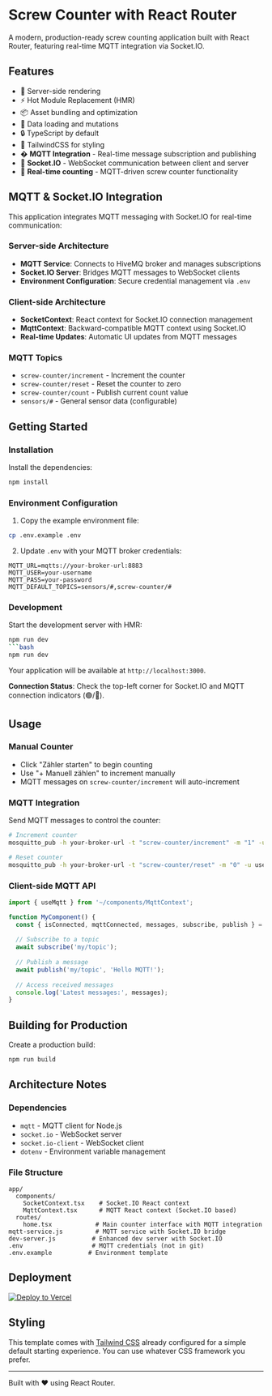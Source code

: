 # Screw Counter with React Router

A modern, production-ready screw counting application built with React Router, featuring real-time MQTT integration via Socket.IO.

## Features

- 🚀 Server-side rendering
- ⚡️ Hot Module Replacement (HMR)
- 📦 Asset bundling and optimization
- 🔄 Data loading and mutations
- 🔒 TypeScript by default
- 🎉 TailwindCSS for styling
- � **MQTT Integration** - Real-time message subscription and publishing
- 🔌 **Socket.IO** - WebSocket communication between client and server
- 🔢 **Real-time counting** - MQTT-driven screw counter functionality

## MQTT & Socket.IO Integration

This application integrates MQTT messaging with Socket.IO for real-time communication:

### Server-side Architecture
- **MQTT Service**: Connects to HiveMQ broker and manages subscriptions
- **Socket.IO Server**: Bridges MQTT messages to WebSocket clients
- **Environment Configuration**: Secure credential management via `.env`

### Client-side Architecture  
- **SocketContext**: React context for Socket.IO connection management
- **MqttContext**: Backward-compatible MQTT context using Socket.IO
- **Real-time Updates**: Automatic UI updates from MQTT messages

### MQTT Topics
- `screw-counter/increment` - Increment the counter
- `screw-counter/reset` - Reset the counter to zero
- `screw-counter/count` - Publish current count value
- `sensors/#` - General sensor data (configurable)

## Getting Started

### Installation

Install the dependencies:

```bash
npm install
```

### Environment Configuration

1. Copy the example environment file:
```bash
cp .env.example .env
```

2. Update `.env` with your MQTT broker credentials:
```env
MQTT_URL=mqtts://your-broker-url:8883
MQTT_USER=your-username
MQTT_PASS=your-password
MQTT_DEFAULT_TOPICS=sensors/#,screw-counter/#
```

### Development

Start the development server with HMR:

```bash
npm run dev
```bash
npm run dev
```

Your application will be available at `http://localhost:3000`.

**Connection Status**: Check the top-left corner for Socket.IO and MQTT connection indicators (🟢/🔴).

## Usage

### Manual Counter
- Click "Zähler starten" to begin counting
- Use "+ Manuell zählen" to increment manually
- MQTT messages on `screw-counter/increment` will auto-increment

### MQTT Integration
Send MQTT messages to control the counter:
```bash
# Increment counter
mosquitto_pub -h your-broker-url -t "screw-counter/increment" -m "1" -u username -P password

# Reset counter
mosquitto_pub -h your-broker-url -t "screw-counter/reset" -m "0" -u username -P password
```

### Client-side MQTT API
```typescript
import { useMqtt } from '~/components/MqttContext';

function MyComponent() {
  const { isConnected, mqttConnected, messages, subscribe, publish } = useMqtt();
  
  // Subscribe to a topic
  await subscribe('my/topic');
  
  // Publish a message
  await publish('my/topic', 'Hello MQTT!');
  
  // Access received messages
  console.log('Latest messages:', messages);
}
```

## Building for Production

Create a production build:

```bash
npm run build
```

## Architecture Notes

### Dependencies
- `mqtt` - MQTT client for Node.js
- `socket.io` - WebSocket server
- `socket.io-client` - WebSocket client
- `dotenv` - Environment variable management

### File Structure
```
app/
  components/
    SocketContext.tsx    # Socket.IO React context
    MqttContext.tsx      # MQTT React context (Socket.IO based)
  routes/
    home.tsx            # Main counter interface with MQTT integration
mqtt-service.js         # MQTT service with Socket.IO bridge
dev-server.js          # Enhanced dev server with Socket.IO
.env                   # MQTT credentials (not in git)
.env.example          # Environment template
```

## Deployment

[![Deploy to Vercel](https://vercel.com/button)](https://vercel.com/new/clone?repository-url=https%3A%2F%2Fgithub.com%2Fremix-run%2Freact-router-templates%2Ftree%2Fmain%2Fvercel&project-name=my-react-router-app&repository-name=my-react-router-app)

## Styling

This template comes with [Tailwind CSS](https://tailwindcss.com/) already configured for a simple default starting experience. You can use whatever CSS framework you prefer.

---

Built with ❤️ using React Router.
